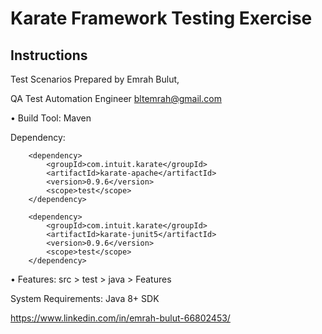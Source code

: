 # Karate Framework Testing Exercise

## Instructions

Test Scenarios Prepared by Emrah Bulut,

QA Test Automation Engineer
bltemrah@gmail.com

• Build Tool: Maven

Dependency:

        <dependency>
            <groupId>com.intuit.karate</groupId>
            <artifactId>karate-apache</artifactId>
            <version>0.9.6</version>
            <scope>test</scope>
        </dependency>

        <dependency>
            <groupId>com.intuit.karate</groupId>
            <artifactId>karate-junit5</artifactId>
            <version>0.9.6</version>
            <scope>test</scope>
        </dependency>

• Features: src > test > java > Features

System Requirements: Java 8+ SDK

https://www.linkedin.com/in/emrah-bulut-66802453/
